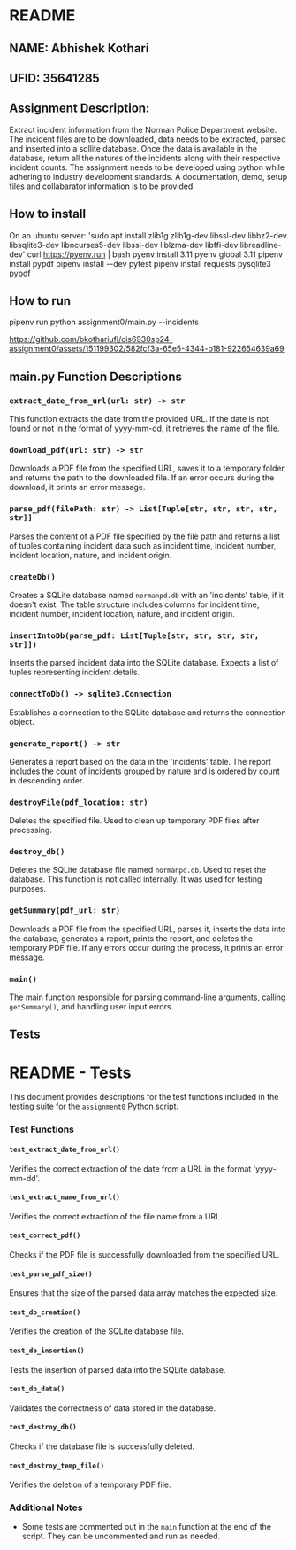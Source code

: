 # README

## NAME: Abhishek Kothari
## UFID: 35641285


## Assignment Description:
Extract incident information from the Norman Police Department website. The incident files are to be downloaded, data needs to be extracted, parsed and inserted into a sqllite database. Once the data is available in the database, return all the natures of the incidents along with their respective incident counts. The assignment needs to be developed using python while adhering to industry development standards. A documentation, demo, setup files and collabarator information is to be provided. 

## How to install
On an ubuntu server: 
'sudo apt install zlib1g zlib1g-dev libssl-dev libbz2-dev libsqlite3-dev libncurses5-dev libssl-dev liblzma-dev libffi-dev libreadline-dev'
curl https://pyenv.run | bash
pyenv install 3.11
pyenv global 3.11
pipenv install pypdf 
pipenv install --dev pytest
pipenv install requests pysqlite3 pypdf





## How to run
pipenv run python assignment0/main.py --incidents <url>

https://github.com/bkothariufl/cis6930sp24-assignment0/assets/151199302/582fcf3a-65e5-4344-b181-922654639a69


## main.py Function Descriptions
### `extract_date_from_url(url: str) -> str`
This function extracts the date from the provided URL. If the date is not found or not in the format of yyyy-mm-dd, it retrieves the name of the file.

### `download_pdf(url: str) -> str`
Downloads a PDF file from the specified URL, saves it to a temporary folder, and returns the path to the downloaded file. If an error occurs during the download, it prints an error message.

### `parse_pdf(filePath: str) -> List[Tuple[str, str, str, str, str]]`
Parses the content of a PDF file specified by the file path and returns a list of tuples containing incident data such as incident time, incident number, incident location, nature, and incident origin.

### `createDb()`
Creates a SQLite database named `normanpd.db` with an 'incidents' table, if it doesn't exist. The table structure includes columns for incident time, incident number, incident location, nature, and incident origin.

### `insertIntoDb(parse_pdf: List[Tuple[str, str, str, str, str]])`
Inserts the parsed incident data into the SQLite database. Expects a list of tuples representing incident details.

### `connectToDb() -> sqlite3.Connection`
Establishes a connection to the SQLite database and returns the connection object.

### `generate_report() -> str`
Generates a report based on the data in the 'incidents' table. The report includes the count of incidents grouped by nature and is ordered by count in descending order.

### `destroyFile(pdf_location: str)`
Deletes the specified file. Used to clean up temporary PDF files after processing.

### `destroy_db()`
Deletes the SQLite database file named `normanpd.db`. Used to reset the database. This function is not called internally. It was used for testing purposes.

### `getSummary(pdf_url: str)`
Downloads a PDF file from the specified URL, parses it, inserts the data into the database, generates a report, prints the report, and deletes the temporary PDF file. If any errors occur during the process, it prints an error message.

### `main()`
The main function responsible for parsing command-line arguments, calling `getSummary()`, and handling user input errors.



## Tests

# README - Tests

This document provides descriptions for the test functions included in the testing suite for the `assignment0` Python script.

### Test Functions

#### `test_extract_date_from_url()`
Verifies the correct extraction of the date from a URL in the format 'yyyy-mm-dd'. 

#### `test_extract_name_from_url()`
Verifies the correct extraction of the file name from a URL.

#### `test_correct_pdf()`
Checks if the PDF file is successfully downloaded from the specified URL.

#### `test_parse_pdf_size()`
Ensures that the size of the parsed data array matches the expected size.

#### `test_db_creation()`
Verifies the creation of the SQLite database file.

#### `test_db_insertion()`
Tests the insertion of parsed data into the SQLite database.

#### `test_db_data()`
Validates the correctness of data stored in the database.

#### `test_destroy_db()`
Checks if the database file is successfully deleted.

#### `test_destroy_temp_file()`
Verifies the deletion of a temporary PDF file.

### Additional Notes
- Some tests are commented out in the `main` function at the end of the script. They can be uncommented and run as needed. 

